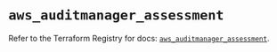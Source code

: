 # `aws_auditmanager_assessment`

Refer to the Terraform Registry for docs: [`aws_auditmanager_assessment`](https://registry.terraform.io/providers/hashicorp/aws/6.9.0/docs/resources/auditmanager_assessment).
